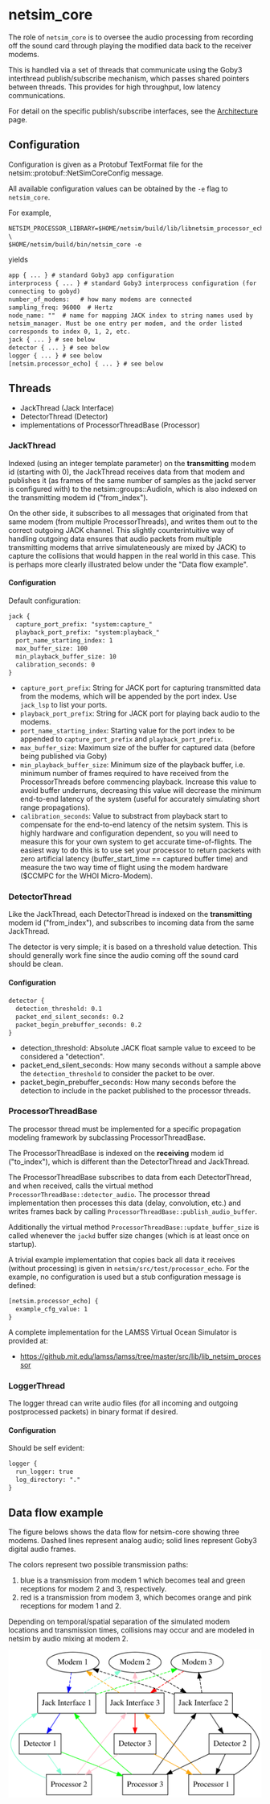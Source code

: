 # netsim_core

The role of `netsim_core` is to oversee the audio processing from recording off the sound card through playing the modified data back to the receiver modems.

This is handled via a set of threads that communicate using the Goby3 interthread publish/subscribe mechanism, which passes shared pointers between threads. This provides for high throughput, low latency communications.

For detail on the specific publish/subscribe interfaces, see the [Architecture](page10_architecture.md) page.

## Configuration

Configuration is given as a Protobuf TextFormat file for the netsim::protobuf::NetSimCoreConfig message.

All available configuration values can be obtained by the `-e` flag to `netsim_core`.

For example,
```
NETSIM_PROCESSOR_LIBRARY=$HOME/netsim/build/lib/libnetsim_processor_echo_plugin.so \
$HOME/netsim/build/bin/netsim_core -e
```

yields

```
app { ... } # standard Goby3 app configuration
interprocess { ... } # standard Goby3 interprocess configuration (for connecting to gobyd)
number_of_modems:   # how many modems are connected
sampling_freq: 96000  # Hertz
node_name: ""  # name for mapping JACK index to string names used by netsim_manager. Must be one entry per modem, and the order listed corresponds to index 0, 1, 2, etc.
jack { ... } # see below
detector { ... } # see below
logger { ... } # see below
[netsim.processor_echo] { ... } # see below
```

## Threads

- JackThread (Jack Interface)
- DetectorThread (Detector)
- implementations of ProcessorThreadBase (Processor)

### JackThread

Indexed (using an integer template parameter) on the **transmitting** modem id (starting with 0), the JackThread receives data from that modem and publishes it (as frames of the same number of samples as the jackd server is configured with) to the netsim::groups::AudioIn, which is also indexed on the transmitting modem id ("from_index").

On the other side, it subscribes to all messages that originated from that same modem (from multiple ProcessorThreads), and writes them out to the correct outgoing JACK channel. This slightly counterintuitive way of handling outgoing data ensures that audio packets from multiple transmitting modems that arrive simulateneously are mixed by JACK) to capture the collisions that would happen in the real world in this case. This is perhaps more clearly illustrated below under the "Data flow example".

#### Configuration

Default configuration:
```
jack {
  capture_port_prefix: "system:capture_"
  playback_port_prefix: "system:playback_"
  port_name_starting_index: 1
  max_buffer_size: 100
  min_playback_buffer_size: 10
  calibration_seconds: 0
}
```

 - `capture_port_prefix`: String for JACK port for capturing transmitted data from the modems, which will be appended by the port index. Use `jack_lsp` to list your ports.
 - `playback_port_prefix`: String for JACK port for playing back audio to the modems.
 - `port_name_starting_index`: Starting value for the port index to be appended to `capture_port_prefix` and `playback_port_prefix`.
 - `max_buffer_size`: Maximum size of the buffer for captured data (before being published via Goby)
 - `min_playback_buffer_size`: Minimum size of the playback buffer, i.e. minimum number of frames required to have received from the ProcessorThreads before commencing playback. Increase this value to avoid buffer underruns, decreasing this value will decrease the minimum end-to-end latency of the system (useful for accurately simulating short range propagations).
 - `calibration_seconds`: Value to substract from playback start to compensate for the end-to-end latency of the netsim system. This is highly hardware and configuration dependent, so you will need to measure this for your own system to get accurate time-of-flights. The easiest way to do this is to use set your processor to return packets with zero artificial latency (buffer_start_time == captured buffer time) and measure the two way time of flight using the modem hardware ($CCMPC for the WHOI Micro-Modem).

### DetectorThread

Like the JackThread, each DetectorThread is indexed on the **transmitting** modem id ("from_index"), and subscribes to incoming data from the same JackThread. 

The detector is very simple; it is based on a threshold value detection. This should generally work fine since the audio coming off the sound card should be clean.

#### Configuration

```
detector {
  detection_threshold: 0.1
  packet_end_silent_seconds: 0.2
  packet_begin_prebuffer_seconds: 0.2
}
```

- detection_threshold: Absolute JACK float sample value to exceed to be considered a "detection".
- packet_end_silent_seconds: How many seconds without a sample above the `detection_threshold` to consider the packet to be over.
- packet_begin_prebuffer_seconds: How many seconds before the detection to include in the packet published to the processor threads.

### ProcessorThreadBase

The processor thread must be implemented for a specific propagation modeling framework by subclassing ProcessorThreadBase.

The ProcessorThreadBase is indexed on the **receiving** modem id ("to_index"), which is different than the DetectorThread and JackThread.

The ProcessorThreadBase subscribes to data from each DetectorThread, and when received, calls the virtual method 
`ProcessorThreadBase::detector_audio`. The processor thread implementation then processes this data (delay, convolution, etc.) and writes frames back by calling `ProcessorThreadBase::publish_audio_buffer`.

Additionally the virtual method `ProcessorThreadBase::update_buffer_size` is called whenever the `jackd` buffer size changes (which is at least once on startup).

A trivial example implementation that copies back all data it receives (without processing) is given in `netsim/src/test/processor_echo`. For the example, no configuration is used but a stub configuration message is defined:
```
[netsim.processor_echo] {
  example_cfg_value: 1 
}
```

A complete implementation for the LAMSS Virtual Ocean Simulator is provided at:

- <https://github.mit.edu/lamss/lamss/tree/master/src/lib/lib_netsim_processor>

### LoggerThread

The logger thread can write audio files (for all incoming and outgoing postprocessed packets) in binary format if desired.


#### Configuration

Should be self evident:
```
logger {
  run_logger: true
  log_directory: "."
}
```

## Data flow example

The figure belows shows the data flow for netsim-core showing three modems. Dashed lines represent analog audio; solid lines represent Goby3 digital audio frames. 

The colors represent two possible transmission paths:

 1. blue is a transmission from modem 1 which becomes teal and green receptions for modem 2 and 3, respectively. 
 1. red is a transmission from modem 3, which becomes orange and pink receptions for modem 1 and 2. 

Depending on temporal/spatial separation of the simulated modem locations and transmission times, collisions may occur and are modeled in netsim by audio mixing at modem 2.

![](../figures/netsim-core-threads2.svg)
